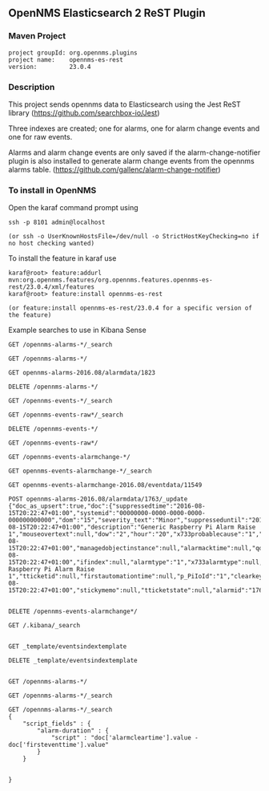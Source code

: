 ## OpenNMS Elasticsearch 2 ReST Plugin

### Maven Project
~~~~
project groupId: org.opennms.plugins
project name:    opennms-es-rest
version:         23.0.4
~~~~

### Description

This project sends opennms data to Elasticsearch using the Jest ReST library
(https://github.com/searchbox-io/Jest)

Three indexes are created; one for alarms, one for alarm change events and one for raw events.

Alarms and alarm change events are only saved if the alarm-change-notifier plugin is also installed to generate alarm change events from the opennms alarms table. 
(https://github.com/gallenc/alarm-change-notifier)

### To install in OpenNMS 

Open the karaf command prompt using
~~~~
ssh -p 8101 admin@localhost

(or ssh -o UserKnownHostsFile=/dev/null -o StrictHostKeyChecking=no if no host checking wanted)
~~~~

To install the feature in karaf use

~~~~
karaf@root> feature:addurl mvn:org.opennms.features/org.opennms.features.opennms-es-rest/23.0.4/xml/features
karaf@root> feature:install opennms-es-rest

(or feature:install opennms-es-rest/23.0.4 for a specific version of the feature)
~~~~

Example searches to use in Kibana Sense
~~~~
GET /opennms-alarms-*/_search

GET /opennms-alarms-*/

GET opennms-alarms-2016.08/alarmdata/1823

DELETE /opennms-alarms-*/

GET /opennms-events-*/_search

GET /opennms-events-raw*/_search

DELETE /opennms-events-*/

GET /opennms-events-raw*/

GET /opennms-events-alarmchange-*/

GET opennms-events-alarmchange-*/_search

GET opennms-events-alarmchange-2016.08/eventdata/11549

POST opennms-alarms-2016.08/alarmdata/1763/_update 
{"doc_as_upsert":true,"doc":{"suppressedtime":"2016-08-15T20:22:47+01:00","systemid":"00000000-0000-0000-0000-000000000000","dom":"15","severity_text":"Minor","suppresseduntil":"2016-08-15T20:22:47+01:00","description":"Generic Raspberry Pi Alarm Raise 1","mouseovertext":null,"dow":"2","hour":"20","x733probablecause":"1","lasteventid":"11569","lasteventtime":"2016-08-15T20:22:47+01:00","managedobjectinstance":null,"alarmacktime":null,"qosalarmstate":null,"ipaddr":"127.0.0.1","alarmackuser":null,"nodeid":null,"firsteventtime":"2016-08-15T20:22:47+01:00","ifindex":null,"alarmtype":"1","x733alarmtype":null,"logmsg":"Generic Raspberry Pi Alarm Raise 1","tticketid":null,"firstautomationtime":null,"p_PiIoId":"1","clearkey":null,"managedobjecttype":null,"eventuei":"uei.opennms.org\/application\/generic\/piAlarmRaise","counter":"1","applicationdn":null,"operinstruct":"","ossprimarykey":null,"@timestamp":"2016-08-15T20:22:47+01:00","stickymemo":null,"tticketstate":null,"alarmid":"1763","serviceid":null,"reductionkey":"uei.opennms.org\/application\/generic\/piAlarmRaise:0:127.0.0.1:1","suppresseduser":null,"lastautomationtime":null}}


DELETE /opennms-events-alarmchange*/

GET /.kibana/_search


GET _template/eventsindextemplate

DELETE _template/eventsindextemplate


GET /opennms-alarms-*/

GET /opennms-alarms-*/_search

GET /opennms-alarms-*/_search
{
    "script_fields" : {
        "alarm-duration" : {
            "script" : "doc['alarmcleartime'].value - doc['firsteventtime'].value"
        }
    }
        
    
}


~~~~

